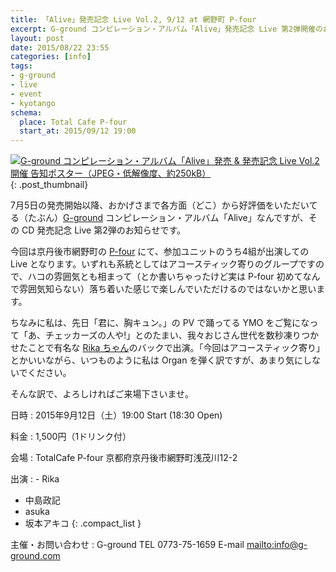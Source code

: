 ```yaml
---
title: 「Alive」発売記念 Live Vol.2, 9/12 at 網野町 P-four
excerpt: G-ground コンピレーション・アルバム「Alive」発売記念 Live 第2弾開催のお知らせ。今回は参加ユニットのうち、アコースティックなグループ4組による縮小版でお送りいたします。網野町 P-four にて19時より 1D 付1,500円。
layout: post
date: 2015/08/22 23:55
categories: [info]
tags:
- g-ground
- live
- event
- kyotango
schema:
  place: Total Cafe P-four
  start_at: 2015/09/12 19:00
---
```

[![G-ground コンピレーション・アルバム「Alive」発売 & 発売記念 Live Vol.2 開催 告知ポスター（JPEG・低解像度、約250kB）][p1]][p2]
{: .post_thumbnail}

7月5日の発売開始以降、おかげさまで各方面（どこ）から好評価をいただいてる（たぶん）[G-ground][*1] コンピレーション・アルバム「Alive」なんですが、その CD 発売記念 Live 第2弾のお知らせです。

今回は京丹後市網野町の [P-four][*2] にて、参加ユニットのうち4組が出演しての Live となります。いずれも系統としてはアコースティック寄りのグループですので、ハコの雰囲気とも相まって（とか書いちゃったけど実は P-four 初めてなんで雰囲気知らない）落ち着いた感じで楽しんでいただけるのではないかと思います。

ちなみに私は、先日「君に、胸キュン。」の PV で踊ってる YMO をご覧になって「あ、チェッカーズの人や!」とのたまい、我々おじさん世代を数秒凍りつかせたことで有名な [Rika ちゃん][*3]のバックで出演。「今回はアコースティック寄り」とかいいながら、いつものように私は Organ を弾く訳ですが、あまり気にしないでください。

そんな訳で、よろしければご来場下さいませ。

日時
: 2015年9月12日（土）19:00 Start (18:30 Open)

料金
: 1,500円（1ドリンク付）

会場
: TotalCafe P-four
  京都府京丹後市網野町浅茂川12-2

出演
: - Rika
  - 中島政記
  - asuka
  - 坂本アキコ
  {: .compact_list }

主催・お問い合わせ
: G-ground
  TEL 0773-75-1659 E-mail <mailto:info@g-ground.com>

[*1]: http://g-ground.com/
[*2]: http://pfour4.web.fc2.com/
[*3]: http://ameblo.jp/utairo-homupe/
[*4]: https://www.google.co.jp/maps/place/%E3%80%92629-3104+%E4%BA%AC%E9%83%BD%E5%BA%9C%E4%BA%AC%E4%B8%B9%E5%BE%8C%E5%B8%82%E7%B6%B2%E9%87%8E%E7%94%BA%E6%B5%85%E8%8C%82%E5%B7%9D%EF%BC%91%EF%BC%92%E2%88%92%EF%BC%92/@35.6863655,135.020191,17z/data=!3m1!4b1!4m2!3m1!1s0x5fffa54eda131dd1:0x568780fcdd6abc28

[p1]: /images/2015-08-22-20150912/alive_vol2-thumb.jpg
[p2]: /images/2015-08-22-20150912/alive_vol2-full.jpg
